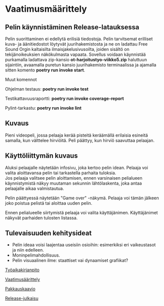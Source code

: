 # Vaatimusmäärittely

## Pelin käynnistäminen Release-latauksessa

Pelin suorittaminen ei edellytä erilisiä tiedostoja. Pelin tarvitsemat erilliset kuva- ja äänitiedostot löytyvät juurihakemistosta ja ne on ladattau Free Sound Orgin kaltaisilta ilmaisjakelusivusoilta, joiden sisältö on tekijänoikeuksien näkökulmasta vapaata. Sovellus voidaan käynnistää purkamalla ladattava zip-kansio **ot-harjoitustyo-viikko5.zip** haluttuun sijaintiin, avaamalla puretun kansio juurihakemisto terminaalissa ja ajamalla sitten komento **poetry run invoke start**.

Muut komennot

Ohjelman testaus: **poetry run invoke test**

Testikattavuusraportti: **poetry run invoke coverage-report**

Pylint-tarkastu: **poetry run invoke lint**

## Kuvaus

Pieni videopeli, jossa pelaaja kerää pisteitä keräämällä erilaisia esineitä samalla, kun välttelee hirviöitä. Peli päättyy, kun hirviö saavuttaa pelaajan.

## Käyttöliittymän kuvaus

Aluksi pelaajalle näytetään infosivu, joka kertoo pelin idean. Pelaaja voi valita aloittavansa pelin tai tarkastella parhaita tuloksia.  
Jos pelaaja valitsee pelin aloittamisen, ennen varsinaisen pelialueen käynnistymistä näkyy muutaman sekunnin lähtölaskenta, joka antaa pelaajalle aikaa valmistautua.

Pelin päättyessä näytetään "Game over" -näkymä. Pelaaja voi tämän jälkeen joko poistua pelistä tai aloittaa uuden pelin.

Ennen pelialueelle siirtymistä pelaaja voi valita käyttäjänimen. Käyttäjänimet näkyvät parhaiden tulosten listassa.

## Tulevaisuuden kehitysideat

- Pelin ideaa voisi laajentaa useisiin osioihin: esimerkiksi eri vaikeustasot ja niin edelleen.
- Moninpelimahdollisuus.
- Pelin visuaalinen ilme: staattiset vai dynaamiset grafiikat?

[Työaikakirjanpito](/dokumentaatio/tuntikirjanpito.md)

[Vaatimusäärittely](/dokumentaatio/vaatimusmaarittely.md)

[Pakkauskaavio](/dokumentaatio/arkkitehtuuri.md)

[Release-julkaisu](https://github.com/alexalgrund/ot-harjoitustyo/releases/tag/viikko5)

